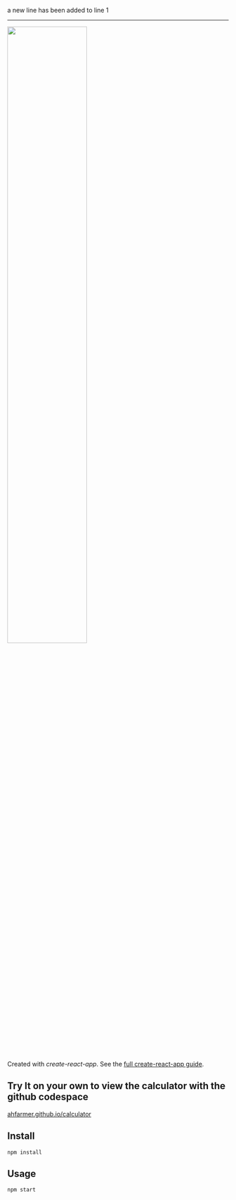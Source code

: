 a new line has been added to line 1

---
<img src="Logotype primary.png" width="60%" height="60%" />

Created with *create-react-app*. See the [full create-react-app guide](https://github.com/facebookincubator/create-react-app/blob/master/packages/react-scripts/template/README.md).



Try It on your own to view the calculator with the github codespace
---

[ahfarmer.github.io/calculator](https://ahfarmer.github.io/calculator/)



Install
---

`npm install`



Usage
---

`npm start`
